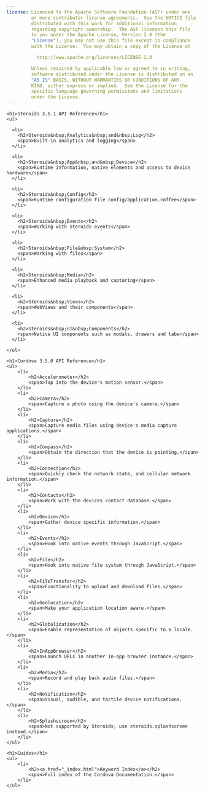 ```yaml
---
license: Licensed to the Apache Software Foundation (ASF) under one
         or more contributor license agreements.  See the NOTICE file
         distributed with this work for additional information
         regarding copyright ownership.  The ASF licenses this file
         to you under the Apache License, Version 2.0 (the
         "License"); you may not use this file except in compliance
         with the License.  You may obtain a copy of the License at

           http://www.apache.org/licenses/LICENSE-2.0

         Unless required by applicable law or agreed to in writing,
         software distributed under the License is distributed on an
         "AS IS" BASIS, WITHOUT WARRANTIES OR CONDITIONS OF ANY
         KIND, either express or implied.  See the License for the
         specific language governing permissions and limitations
         under the License.
---
```


<div id="home">

    <h1>Steroids 3.5.1 API Reference</h1>
    <ul>

      <li>
        <h2>Steroids&nbsp;Analytics&nbsp;and&nbsp;Log</h2>
        <span>Built-in analytics and logging</span>
      </li>

      <li>
        <h2>Steroids&nbsp;App&nbsp;and&nbsp;Device</h2>
        <span>Runtime information, native elements and access to device hardware</span>
      </li>

      <li>
        <h2>Steroids&nbsp;Config</h2>
        <span>Runtime configuration file config/application.coffee</span>
      </li>

      <li>
        <h2>Steroids&nbsp;Events</h2>
        <span>Working with Steroids events</span>
      </li>

      <li>
        <h2>Steroids&nbsp;File&nbsp;System</h2>
        <span>Working with files</span>
      </li>

      <li>
        <h2>Steroids&nbsp;Media</h2>
        <span>Enhanced media playback and capturing</span>
      </li>

      <li>
        <h2>Steroids&nbsp;Views</h2>
        <span>WebViews and their components</span>
      </li>

      <li>
        <h2>Steroids&nbsp;UI&nbsp;Components</h2>
        <span>Native UI components such as modals, drawers and tabs</span>
      </li>

    </ul>

    <h1>Cordova 3.5.0 API Reference</h1>
    <ul>
        <li>
            <h2>Accelerometer</h2>
            <span>Tap into the device's motion sensor.</span>
        </li>
        <li>
            <h2>Camera</h2>
            <span>Capture a photo using the device's camera.</span>
        </li>
        <li>
            <h2>Capture</h2>
            <span>Capture media files using device's media capture applications.</span>
        </li>
        <li>
            <h2>Compass</h2>
            <span>Obtain the direction that the device is pointing.</span>
        </li>
        <li>
            <h2>Connection</h2>
            <span>Quickly check the network state, and cellular network information.</span>
        </li>
        <li>
            <h2>Contacts</h2>
            <span>Work with the devices contact database.</span>
        </li>
        <li>
            <h2>Device</h2>
            <span>Gather device specific information.</span>
        </li>
        <li>
            <h2>Events</h2>
            <span>Hook into native events through JavaScript.</span>
        </li>
        <li>
            <h2>File</h2>
            <span>Hook into native file system through JavaScript.</span>
        </li>
        <li>
            <h2>FileTransfer</h2>
            <span>Functionality to upload and download files.</span>
        </li>
        <li>
            <h2>Geolocation</h2>
            <span>Make your application location aware.</span>
        </li>
        <li>
            <h2>Globalization</h2>
            <span>Enable representation of objects specific to a locale.</span>
        </li>
        <li>
            <h2>InAppBrowser</h2>
            <span>Launch URLs in another in-app browser instance.</span>
        </li>
        <li>
            <h2>Media</h2>
            <span>Record and play back audio files.</span>
        </li>
        <li>
            <h2>Notification</h2>
            <span>Visual, audible, and tactile device notifications.</span>
        </li>
        <li>
            <h2>Splashscreen</h2>
            <span>Not supported by Steroids; use steroids.splashscreen instead.</span>
        </li>
    </ul>

    <h1>Guides</h1>
    <ul>
        <li>
            <h2><a href="_index.html">Keyword Index</a></h2>
            <span>Full index of the Cordova Documentation.</span>
        </li>
    </ul>
</div>
